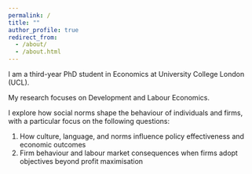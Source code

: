 ```yaml
---
permalink: /
title: ""
author_profile: true
redirect_from: 
  - /about/
  - /about.html
---
```


I am a third-year PhD student in Economics at University College London (UCL). 

My research focuses on Development and Labour Economics.

I explore how social norms shape the behaviour of individuals and firms, with a particular focus on the following questions:  
1.  How culture, language, and norms influence policy effectiveness and economic outcomes
2.  Firm behaviour and labour market consequences when firms adopt objectives beyond profit maximisation
